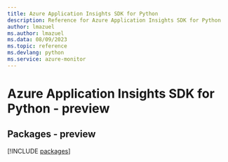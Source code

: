 ```yaml
---
title: Azure Application Insights SDK for Python
description: Reference for Azure Application Insights SDK for Python
author: lmazuel
ms.author: lmazuel
ms.data: 08/09/2023
ms.topic: reference
ms.devlang: python
ms.service: azure-monitor
---
```

# Azure Application Insights SDK for Python - preview
## Packages - preview
[!INCLUDE [packages](application-insights-index.md)]